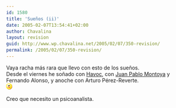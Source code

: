 ```yaml
---
id: 1580
title: 'Sueños (ii)'
date: 2005-02-07T13:54:41+02:00
author: Chavalina
layout: revision
guid: http://www.wp.chavalina.net/2005/02/07/350-revision/
permalink: /2005/02/07/350-revision/
---
```

Vaya racha más rara que llevo con esto de los sueños.  
Desde el viernes he soñado con <a href="http://www.greensouth.net" target="_blank">Havoc</a>, con <a href="http://www.chavalina.net/comentar.php?idpost=206&#038;q=" target="_blank">Juan Pablo Montoya</a> y Fernando Alonso, y anoche con Arturo Pérez-Reverte.  
![emo](/imagenes/emoticonos/confuso.gif) 

Creo que necesito un psicoanalista.